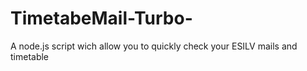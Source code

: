 # TimetabeMail-Turbo-
A node.js script wich allow you to quickly check your ESILV mails and timetable
